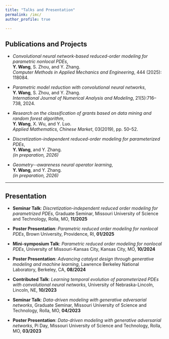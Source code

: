 ```yaml
---
title: "Talks and Presentation"
permalink: /imc/
author_profile: true

---
```


## Publications and Projects

- *Convolutional neural network-based reduced-order modeling for parametric nonlocal PDEs*,  
   **Y. Wang**, S. Zhou, and Y. Zhang.  
   *Computer Methods in Applied Mechanics and Engineering*, 444 (2025): 118084.

- *Parametric model reduction with convolutional neural networks*,  
   **Y. Wang**, S. Zhou, and Y. Zhang.  
   *International Journal of Numerical Analysis and Modeling*, 21(5):716–738, 2024.

- *Research on the classification of grants based on data mining and random forest algorithm*,  
   **Y. Wang**, X. Wu, and Y. Luo.  
   *Applied Mathematics, Chinese Market*, 03(2019), pp. 50–52.

- *Discretization-independent reduced-order modeling for parameterized PDEs*,  
   **Y. Wang**, and Y. Zhang.  
   *(in preparation, 2026)*

- *Geometry--awareness neural operator learning*,  
   **Y. Wang**, and Y. Zhang.  
   *(in preparation, 2026)*

---

## Presentation 

- **Seminar Talk**: *Discretization-independent reduced order modeling for parametrized PDEs*, Graduate Seminar, Missouri University of Science and Technology, Rolla, MO, **11/2025**

- **Poster Presentation**: *Parametric reduced order modeling for nonlocal PDEs*, Brown University, Providence, RI, **01/2025**

- **Mini-symposium Talk**: *Parametric reduced order modeling for nonlocal PDEs*, University of Missouri-Kansas City, Kansas City, MO, **10/2024**

- **Poster Presentation**: *Advancing catalyst design through generative modeling and machine learning*, Lawrence Berkeley National Laboratory, Berkeley, CA, **08/2024**

- **Contributed Talk**: *Learning temporal evolution of parameterized PDEs with convolutional neural networks*, University of Nebraska-Lincoln, Lincoln, NE, **10/2023**

- **Seminar Talk**: *Data-driven modeling with generative adversarial networks*, Graduate Seminar, Missouri University of Science and Technology, Rolla, MO, **04/2023**

- **Poster Presentation**: *Data-driven modeling with generative adversarial networks*, Pi Day, Missouri University of Science and Technology, Rolla, MO, **03/2023**

